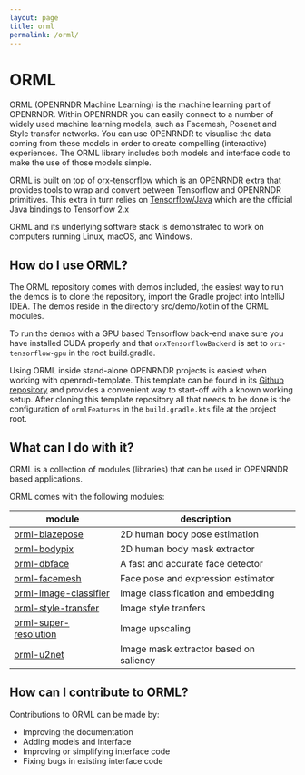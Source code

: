 ```yaml
---
layout: page
title: orml
permalink: /orml/
---        
```

# ORML

ORML (OPENRNDR Machine Learning) is the machine learning part of OPENRNDR. Within OPENRNDR you can easily connect to a number of widely used machine learning models, such as Facemesh, Posenet and Style transfer networks. You can use OPENRNDR to visualise the data coming from these models in order to create compelling (interactive) experiences. The ORML library includes both models and interface code to make the use of those models simple.

ORML is built on top of [orx-tensorflow](https://github.com/openrndr/orx/tree/master/orx-jvm/orx-tensorflow) which is an OPENRNDR extra that provides tools to wrap and convert between Tensorflow and OPENRNDR primitives. This extra in turn relies on [Tensorflow/Java](https://github.com/tensorflow/java) which are the official Java bindings to Tensorflow 2.x

ORML and its underlying software stack is demonstrated to work on computers running Linux, macOS, and Windows.

## How do I use ORML?
The ORML repository comes with demos included, the easiest way to run the demos is to clone the repository, import the Gradle project into IntelliJ IDEA. The demos reside in the directory src/demo/kotlin of the ORML modules.

To run the demos with a GPU based Tensorflow back-end make sure you have installed CUDA properly and that `orxTensorflowBackend` is set to `orx-tensorflow-gpu` in the root build.gradle.

Using ORML inside stand-alone OPENRNDR projects is easiest when working with openrndr-template. This template can be found in its [Github repository](https://github.com/openrndr/openrndr-template) and provides a convenient way to start-off with a known working setup. After cloning this template repository all that needs to be done is the configuration of `ormlFeatures` in the `build.gradle.kts` file at the project root.

## What can I do with it?

ORML is a collection of modules (libraries) that can be used in OPENRNDR based applications. 

ORML comes with the following modules: 

| module                                         | description                                      |
|------------------------------------------------|--------------------------------------------------|
| [orml-blazepose](orml-blazepose)               | 2D human body pose estimation                    |
| [orml-bodypix](orml-bodypix)                   | 2D human body mask extractor                     |
| [orml-dbface](orml-dbface)                     | A fast and accurate face detector                |
| [orml-facemesh](orml-facemesh)                 | Face pose and expression estimator               |
| [orml-image-classifier](orml-image-classifier) | Image classification and embedding               |
| [orml-style-transfer](orml-style-transfer)     | Image style tranfers                             |
| [orml-super-resolution](orml-super-resolution) | Image upscaling                                  |
| [orml-u2net](orml-u2net)                       | Image mask extractor based on saliency           |

## How can I contribute to ORML?

Contributions to ORML can be made by:
 * Improving the documentation
 * Adding models and interface
 * Improving or simplifying interface code
 * Fixing bugs in existing interface code